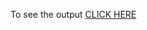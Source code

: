 To see the output [CLICK HERE](https://raw.githack.com/krish03aditya/coursera.github.io/main/module2_solutions/index.html)

